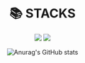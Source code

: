 
<div align=center><h1>📚 STACKS</h1></div>
<div align=center> 
<img src="https://img.shields.io/badge/springboot-6DB33F?style=for-the-badge&logo=springboot&logoColor=white"> <img src="https://img.shields.io/badge/mysql-4479A1?style=for-the-badge&logo=mysql&logoColor=white">
<br>
</div>
<div align=center>
  
![Anurag's GitHub stats](https://github-readme-stats.vercel.app/api?username=Kiltae&show_icons=true&theme=radical)

</div>



<!--
**KilTae/KilTae** is a ✨ _special_ ✨ repository because its `README.md` (this file) appears on your GitHub profile.

Here are some ideas to get you started:

- 🔭 I’m currently working on ...
- 🌱 I’m currently learning ...
- 👯 I’m looking to collaborate on ...
- 🤔 I’m looking for help with ...
- 💬 Ask me about ...
- 📫 How to reach me: ...
- 😄 Pronouns: ...
- ⚡ Fun fact: ...
-->
